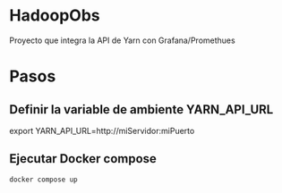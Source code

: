# HadoopObs
Proyecto que integra la API de Yarn con Grafana/Promethues

# Pasos
## Definir la variable de ambiente YARN_API_URL
export YARN_API_URL=http://miServidor:miPuerto
## Ejecutar Docker compose
```bash
docker compose up
```